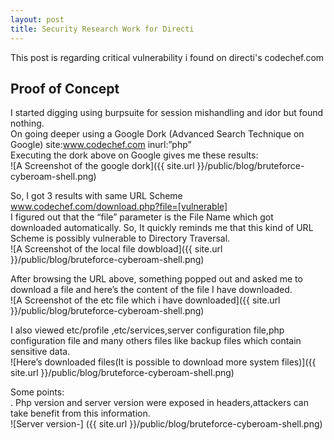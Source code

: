 ```yaml
---
layout: post
title: Security Research Work for Directi
---
```


This post is regarding critical vulnerability i found on directi's codechef.com


## Proof of Concept

I started digging using burpsuite for session mishandling and idor but found nothing.<br/>
On going deeper using a Google Dork (Advanced Search Technique on Google) site:www.codechef.com inurl:”php” <br/>
Executing the dork above on Google gives me these results:<br/>
![A Screenshot of the google dork]({{ site.url }}/public/blog/bruteforce-cyberoam-shell.png)

So, I got 3 results with same URL Scheme<br/>
www.codechef.com/download.php?file=[vulnerable]<br/>
I figured out that the “file” parameter is the File Name which got downloaded automatically. So, It quickly reminds me that this kind of URL Scheme is possibly vulnerable to Directory Traversal. <br/>
![A Screenshot of the local file dowbload]({{ site.url }}/public/blog/bruteforce-cyberoam-shell.png)

After browsing the URL above, something popped out and asked me to download a file and here’s the content of the file I have downloaded.<br/>
![A Screenshot of the etc file which i have downloaded]({{ site.url }}/public/blog/bruteforce-cyberoam-shell.png)

I also viewed etc/profile ,etc/services,server configuration file,php configuration file and many others files like backup files which contain sensitive data.<br/>
![Here’s downloaded files(It is possible to download more system files)]({{ site.url }}/public/blog/bruteforce-cyberoam-shell.png)

Some points:<br/>
. Php version and server version were exposed in headers,attackers can take benefit from this information.<br/> 
![Server version-]
({{ site.url }}/public/blog/bruteforce-cyberoam-shell.png)



